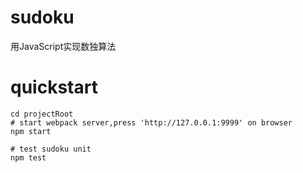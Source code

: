 # sudoku
用JavaScript实现数独算法

# quickstart
````
cd projectRoot
# start webpack server,press 'http://127.0.0.1:9999' on browser
npm start

# test sudoku unit
npm test
````
